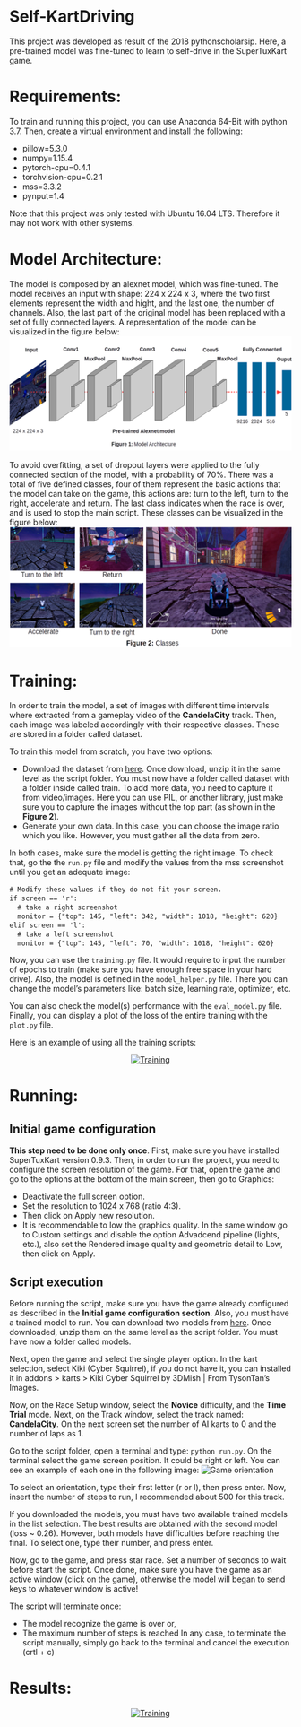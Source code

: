 # Self-KartDriving
This project was developed as result of the 2018 pythonscholarsip. Here, a pre-trained model was fine-tuned to learn to self-drive in the SuperTuxKart game.

# Requirements:
To train and running this project, you can use Anaconda 64-Bit with python 3.7. Then, create a virtual environment and install the following:

* pillow=5.3.0
* numpy=1.15.4
* pytorch-cpu=0.4.1
* torchvision-cpu=0.2.1
* mss=3.3.2
* pynput=1.4

Note that this project was only tested with Ubuntu 16.04 LTS. Therefore it may not work with other systems.

# Model Architecture:
The model is composed by an alexnet model, which was fine-tuned. The model receives an input with shape: 224 x 224 x 3, where the two first elements represent the width and hight, and the last one, the number of channels. Also, the last part of the original model has been replaced with a set of fully connected layers. A representation of the model can be visualized in the figure below:
![Model Architecture](figure_1.png)

To avoid overfitting, a set of dropout layers were applied to the fully connected section of the model, with a probability of 70%. There was a total of five defined classes, four of them represent the basic actions that the model can take on the game, this actions are: turn to the left, turn to the right, accelerate and return. The last class indicates when the race is over, and is used to stop the main script. These classes can be visualized in the figure below:
![Model Classes](figure_2.png)

# Training:
In order to train the model, a set of images with different time intervals where extracted from a gameplay video of the __CandelaCity__ track. Then, each image was labeled accordingly with their respective classes. These are stored in a folder called dataset.

To train this model from scratch, you have two options: 
* Download the dataset from [here](https://drive.google.com/open?id=1W7DgjqPx3PZkEdPDnsxzkKieilURbwv0). Once download, unzip it in the same level as the script folder. You must now have a folder called dataset with a folder inside called train. To add more data, you need to capture it from video/images. Here you can use PIL, or another library, just make sure you to capture the images without the top part (as shown in the __Figure 2__).
* Generate your own data. In this case, you can choose the image ratio which you like. However, you must gather all the data from zero.

In both cases, make sure the model is getting the right image. To check that, go the the ```run.py``` file and modify the values from the mss screenshot until you get an adequate image:
```
# Modify these values if they do not fit your screen.
if screen == 'r':
  # take a right screenshot
  monitor = {"top": 145, "left": 342, "width": 1018, "height": 620}
elif screen == 'l':
  # take a left screenshot
  monitor = {"top": 145, "left": 70, "width": 1018, "height": 620}
````
Now, you can use the ```training.py``` file. It would require to input the number of epochs to train (make sure you have enough free space in your hard drive). Also, the model is defined in the ```model_helper.py``` file. There you can change the model’s parameters like:  batch size, learning rate, optimizer, etc.

You can also check the model(s) performance with the ```eval_model.py``` file. Finally, you can display a plot of the loss of the entire training with the ```plot.py``` file.

Here is an example of using all the training scripts:
<p align="center">
<a href="https://youtu.be/Vl6mrSCoWhg" target="_blank">
  <img src="https://drive.google.com/uc?export=view&id=1RziMx0sFIQ9qLLZZLnsyy-M5KA-ZULZL" alt="Training" width = "500", height = "250">
</a>
</p>

# Running:
## Initial game configuration
__This step need to be done only once__. First, make sure you have installed SuperTuxKart version 0.9.3. Then, in order to run the project, you need to configure the screen resolution of the game. For that, open the game and go to the options at the bottom of the main screen, then go to Graphics:

*  Deactivate the full screen option.
*  Set the resolution to 1024 x 768 (ratio 4:3).
*  Then click on Apply new resolution.
*  It is recommendable to low the graphics quality. In the same window go to Custom settings and disable the option Advadcend pipeline (lights, etc.), also set the Rendered image quality and geometric detail to Low, then click on Apply.

## Script execution
Before running the script, make sure you have the game already configured as described in the __Initial game configuration section__. Also, you must have a trained model to run. You can download two models from [here](https://drive.google.com/open?id=1QolDRlcU6tqQoWQkLLesQ0gya6DAAx7M). Once downloaded, unzip them on the same level as the script folder. You must have now a folder called models.

Next, open the game and select the single player option. In the kart selection, select Kiki (Cyber Squirrel), if you do not have it, you can installed it in addons > karts > Kiki Cyber Squirrel by 3DMish | From TysonTan’s Images.

Now, on the Race Setup window, select the __Novice__ difficulty, and the __Time Trial__ mode. Next, on the Track window, select the track named: __CandelaCity__. On the next screen set the number of AI karts to 0 and the number of laps as 1.

Go to the script folder, open a terminal and type: ```python run.py```. On the terminal select the game screen position. It could be right or left. You can see an example of each one in the following image:
![Game orientation](figure_3.png)

To select an orientation, type their first letter (r or l), then press enter. Now, insert the number of steps to run, I recommended about 500 for this track.

If you downloaded the models, you must have two available trained models in the list selection. The best results are obtained with the second model (loss ~ 0.26). However, both models have difficulties before reaching the final. To select one, type their number, and press enter.

Now, go to the game, and press star race. Set a number of seconds to wait before start the script. Once done, make sure you have the game as an active window (click on the game), otherwise the model will began to send keys to whatever window is active!

The script will terminate once:
*  The model recognize the game is over or,
*  The maximum number of steps is reached
In any case, to terminate the script manually, simply go back to the terminal and cancel the execution (crtl + c)

# Results:
<p align="center">
<a href="https://youtu.be/3-iMFt9lsOg" target="_blank">
  <img src="https://drive.google.com/uc?export=view&id=1wn1WpRy6n-5f1nQTEEkJPnhs6apO--SK" alt="Training" width = "500", height = "300">
</a>
</p>
